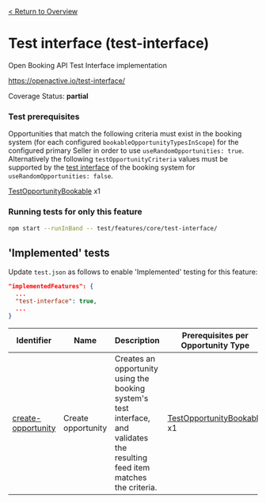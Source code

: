 [< Return to Overview](../../README.md)
# Test interface (test-interface)

Open Booking API Test Interface implementation


https://openactive.io/test-interface/

Coverage Status: **partial**
### Test prerequisites
Opportunities that match the following criteria must exist in the booking system (for each configured `bookableOpportunityTypesInScope`) for the configured primary Seller in order to use `useRandomOpportunities: true`. Alternatively the following `testOpportunityCriteria` values must be supported by the [test interface](https://openactive.io/test-interface/) of the booking system for `useRandomOpportunities: false`.

[TestOpportunityBookable](https://openactive.io/test-interface#TestOpportunityBookable) x1


### Running tests for only this feature

```bash
npm start --runInBand -- test/features/core/test-interface/
```



## 'Implemented' tests

Update `test.json` as follows to enable 'Implemented' testing for this feature:

```json
"implementedFeatures": {
  ...
  "test-interface": true,
  ...
}
```

| Identifier | Name | Description | Prerequisites per Opportunity Type |
|------------|------|-------------|---------------|
| [create-opportunity](./implemented/create-opportunity-test.js) | Create opportunity | Creates an opportunity using the booking system's test interface, and validates the resulting feed item matches the criteria. | [TestOpportunityBookable](https://openactive.io/test-interface#TestOpportunityBookable) x1 |


